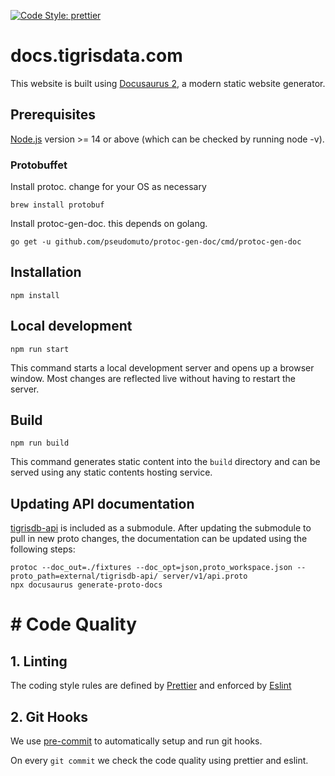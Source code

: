 [![Code Style: prettier](https://img.shields.io/badge/code_style-prettier-ff69b4.svg)](https://github.com/prettier/prettier)

# docs.tigrisdata.com

This website is built using [Docusaurus 2](https://docusaurus.io/), a modern
static website generator.

## Prerequisites

[Node.js](https://nodejs.org/en/download/) version >= 14 or above (which can
be checked by running node -v).

### Protobuffet

Install protoc. change for your OS as necessary

```shell
brew install protobuf
```

Install protoc-gen-doc. this depends on golang.

```shell
go get -u github.com/pseudomuto/protoc-gen-doc/cmd/protoc-gen-doc
```

## Installation

```shell
npm install
```

## Local development

```shell
npm run start
```

This command starts a local development server and opens up a browser window.
Most changes are reflected live without having to restart the server.

## Build

```shell
npm run build
```

This command generates static content into the `build` directory and can be
served using any static contents hosting service.

## Updating API documentation

[tigrisdb-api](https://github.com/tigrisdata/tigrisdb-api) is included as a
submodule. After updating the submodule to pull in new proto changes, the
documentation can be updated using the following steps:

```shell
protoc --doc_out=./fixtures --doc_opt=json,proto_workspace.json --proto_path=external/tigrisdb-api/ server/v1/api.proto
npx docusaurus generate-proto-docs
```

# # Code Quality

## 1. Linting

The coding style rules are defined by [Prettier](https://prettier.io/) and
enforced by [Eslint](https://eslint.org)

## 2. Git Hooks

We use [pre-commit](https://pre-commit.com/index.html) to automatically
setup and run git hooks.

On every `git commit` we check the code quality using prettier and eslint.
